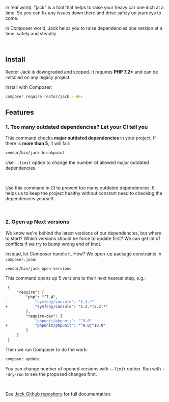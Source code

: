 In real world, "jack" is a tool that helps to raise your heavy car one inch at a time. So you can fix any issues down there and drive safely on journeys to come.

In Composer world, Jack helps you to raise dependencies one version at a time, safely and steadily.

<br>

## Install

Rector Jack is downgraded and scoped. It requires **PHP 7.2+** and can be installed on any legacy project.

Install with Composer:

```bash
composer require rector/jack --dev
```

## Features

### 1. Too many outdated dependencies? Let your CI tell you

This command checks **major outdated dependencies** in your project. If there is **more than 5**, it will fail:

```bash
vendor/bin/jack breakpoint
```

Use `--limit` option to change the number of allowed major outdated dependencies.

<br>

Use this command in CI to prevent too many outdated dependencies. It helps us to keep the project healthy without constant need to checking the dependencies yourself.

<br>

### 2. Open up Next versions

We know we're behind the latest versions of our dependencies, but where to start? Which versions should be force to update first? We can get lot of conflicts if we try to bump wrong end of knot.

Instead, let Composer handle it. How? We open-up package constraints in `composer.json`:

```bash
vendor/bin/jack open-versions
```

This command opens up 5 versions to their next nearest step, e.g.:

```diff
 {
     "require": {
         "php": "^7.4",
-            "symfony/console": "5.1.*"
+            "symfony/console": "5.2.*|5.2.*"
         },
         "require-dev": {
-            "phpunit/phpunit": "^9.0"
+            "phpunit/phpunit": "^9.0|^10.0"
         }
     }
 }
```

Then we run Composer to do the work:

```bash
composer update
```

You can change number of opened versions with `--limit` option. Run with `--dry-run` to see the proposed changes first.

<br>

See [Jack Github repository](https://github.com/rectorphp/jack) for full documentation.
